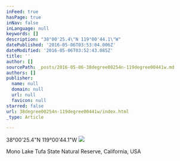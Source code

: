 ```yaml
---
inFeed: true
hasPage: true
inNav: false
inLanguage: null
keywords: []
description: "38°00'25.4\"N 119°00'44.1\"W"
datePublished: '2016-05-06T03:53:04.006Z'
dateModified: '2016-05-06T03:52:43.085Z'
title: ''
author: []
sourcePath: _posts/2016-05-06-38degree00254n-119degree00441w.md
authors: []
publisher:
  name: null
  domain: null
  url: null
  favicon: null
starred: false
url: 38degree00254n-119degree00441w/index.html
_type: Article

---
```

38°00'25.4"N 119°00'44.1"W
![](https://the-grid-user-content.s3-us-west-2.amazonaws.com/3b80de92-5b2b-4bb6-9eb1-a8048b062924.jpg)

Mono Lake Tufa State Natural Reserve, California, USA
